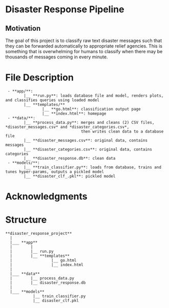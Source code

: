 # Disaster Response Pipeline

## Motivation
The goal of this project is to classify raw text disaster messages such that they can be forwarded automatically to appropriate relief agencies. This is something that is overwhelming for humans to classify when there may be thousands of messages coming in every minute. 

# File Description
```
 - **app/**: 
        |__ **run.py**: loads database file and model, renders plots, and classifies queries using loaded model
        |__ **templates/**
                |__ **go.html**: classification output page
                |__ **index.html**: homepage
 - **data/**: 
        |__ **process_data.py**: merges and cleans (2) CSV files, *disaster_messages.csv* and *disaster_categories.csv*, 
                                 then writes clean data to a database file
        |__ **disaster_messages.csv**: original data, contains messages
        |__ **disaster_categories.csv**: original data, contains categories
        |__ **disaster_response.db**: clean data
 - **models/**: 
        |__ **train_classifier.py**: loads from database, trains and tunes hyper-params, outputs a pickled model
        |__ **disaster_clf_.pkl**: pickled model
```

# Acknowledgments


# Structure
```
**disaster_response_project**
  |
  |___ **app**
  |        |
  |        |__ run.py
  |        |__ **templates**
  |                 |__ go.html
  |                 |__ index.html
  |
  |___ **data**
  |        |__ process_data.py
  |        |__ disaster_response.db
  |
  |___ **models**
            |__ train_classifier.py
            |__ disaster_clf.pkl
  ```
